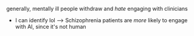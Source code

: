 generally, mentally ill people withdraw and _hate_ engaging with clinicians
- I can identify lol
--> Schizophrenia patients are _more_ likely to engage with AI, since it's not human